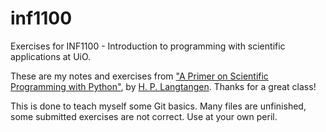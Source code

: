 inf1100
=======

Exercises for INF1100 - Introduction to programming with scientific applications at UiO.

These are my notes and exercises from ["A Primer on Scientific Programming with Python"](http://www.springer.com/mathematics/computational+science+%26+engineering/book/978-3-642-30292-3), by [H. P. Langtangen](https://github.com/hplgit). Thanks for a great class!

This is done to teach myself some Git basics. Many files are unfinished, some submitted exercises are not correct. Use at your own peril.
